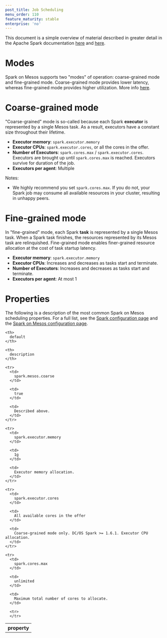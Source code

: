 ```yaml
---
post_title: Job Scheduling
menu_order: 110
feature_maturity: stable
enterprise: 'no'
---
```


This document is a simple overview of material described in greater detail in the Apache Spark documentation [here][1] and [here][2].

# Modes

Spark on Mesos supports two "modes" of operation: coarse-grained mode and fine-grained mode. Coarse-grained mode provides lower latency, whereas fine-grained mode provides higher utilization. More info [here][2].

# Coarse-grained mode

"Coarse-grained" mode is so-called because each Spark **executor** is represented by a single Mesos task. As a result, executors have a constant size throughout their lifetime.

*   **Executor memory**: `spark.executor.memory`
*   **Executor CPUs**: `spark.executor.cores`, or all the cores in the offer.
*   **Number of Executors**: `spark.cores.max` / `spark.executor.cores`. Executors are brought up until `spark.cores.max` is reached. Executors survive for duration of the job.
*   **Executors per agent**: Multiple

Notes:

*   We highly recommend you set `spark.cores.max`. If you do not, your Spark job may consume all available resources in your cluster, resulting in unhappy peers.

# Fine-grained mode

In "fine-grained" mode, each Spark **task** is represented by a single Mesos task. When a Spark task finishes, the resources represented by its Mesos task are relinquished. Fine-grained mode enables finer-grained resource allocation at the cost of task startup latency.

*   **Executor memory**: `spark.executor.memory`
*   **Executor CPUs**: Increases and decreases as tasks start and terminate.
*   **Number of Executors**: Increases and decreases as tasks start and terminate.
*   **Executors per agent**: At most 1

# Properties

The following is a description of the most common Spark on Mesos scheduling properties. For a full list, see the [Spark configuration page][1] and the [Spark on Mesos configuration page][2].

<table class="table">
  <tr>
    <th>
      property
    </th>

    <th>
      default
    </th>

    <th>
      description
    </th>

    <tr>
      <td>
        spark.mesos.coarse
      </td>

      <td>
        true
      </td>

      <td>
        Described above.
      </td>
    </tr>

    <tr>
      <td>
        spark.executor.memory
      </td>

      <td>
        1g
      </td>

      <td>
        Executor memory allocation.
      </td>
    </tr>

    <tr>
      <td>
        spark.executor.cores
      </td>

      <td>
        All available cores in the offer
      </td>

      <td>
        Coarse-grained mode only. DC/OS Spark >= 1.6.1. Executor CPU allocation.
      </td>
    </tr>

    <tr>
      <td>
        spark.cores.max
      </td>

      <td>
        unlimited
      </td>

      <td>
        Maximum total number of cores to allocate.
      </td>

      <tr>
      </tr>
 </table>

 [1]: http://spark.apache.org/docs/latest/configuration.html
 [2]: http://spark.apache.org/docs/latest/running-on-mesos.html
